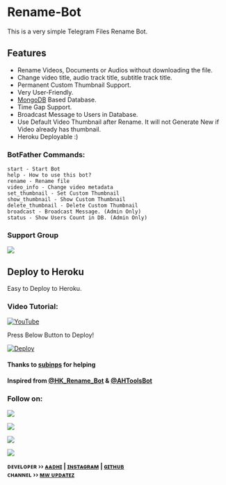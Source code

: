 # Rename-Bot
This is a very simple Telegram Files Rename Bot.

## Features
- Rename Videos, Documents or Audios without downloading the file.
- Change video title, audio track title, subtitle track title.
- Permanent Custom Thumbnail Support.
- Very User-Friendly.
- [MongoDB](https://mongodb.com) Based Database.
- Time Gap Support.
- Broadcast Message to Users in Database.
- Use Default Video Thumbnail after Rename. It will not Generate New if Video already has thumbnail.
- Heroku Deployable :)

### BotFather Commands:
```
start - Start Bot
help - How to use this bot?
rename - Rename file
video_info - Change video metadata
set_thumbnail - Set Custom Thumbnail
show_thumbnail - Show Custom Thumbnail
delete_thumbnail - Delete Custom Thumbnail
broadcast - Broadcast Message. (Admin Only)
status - Show Users Count in DB. (Admin Only)
```

### Support Group
<a href="https://t.me/JoinOT"><img src="https://img.shields.io/badge/Telegram-Join%20Telegram%20Group-blue.svg?logo=telegram"></a>

## Deploy to Heroku
Easy to Deploy to Heroku.

### Video Tutorial:
[![YouTube](https://img.shields.io/badge/YouTube-Video%20Tutorial-red?logo=youtube)](https://youtu.be/edcOa_cZWg4)


Press Below Button to Deploy!

[![Deploy](https://www.herokucdn.com/deploy/button.svg)](https://heroku.com/deploy?template=https://github.com/bhatsiimran/ChizuruRename-Bot)

#### Thanks to [subinps](https://github.com/subinps) for helping
#### Inspired from [@HK_Rename_Bot](https://t.me/HK_Rename_Bot) & [@AHToolsBot](https://t.me/AHToolsBot)

### Follow on:
<p align="left">
<a href="https://github.com/AbirHasan2005"><img src="https://img.shields.io/badge/GitHub-Follow%20on%20GitHub-inactive.svg?logo=github"></a>
</p>
<p align="left">
<a href="https://twitter.com/AbirHasan2005"><img src="https://img.shields.io/badge/Twitter-Follow%20on%20Twitter-informational.svg?logo=twitter"></a>
</p>
<p align="left">
<a href="https://facebook.com/AbirHasan2005"><img src="https://img.shields.io/badge/Facebook-Follow%20on%20Facebook-blue.svg?logo=facebook"></a>
</p>
<p align="left">
<a href="https://instagram.com/AbirHasan2005"><img src="https://img.shields.io/badge/Instagram-Follow%20on%20Instagram-important.svg?logo=instagram"></a>
</p>


<b>ᴅᴇᴠᴇʟᴏᴘᴇʀ ›› [ᴀᴀᴅʜɪ](https://telegram.dog/AboutAadhi) | [ɪɴsᴛᴀɢʀᴀᴍ](https://www.instagram.com/_aadil_m__/) | [ɢɪᴛʜᴜʙ](GitHub.com/Aadhi000)</b>                                                                                                                                                                                    
<b>ᴄʜᴀɴɴᴇʟ ›› [ᴍᴡ ᴜᴘᴅᴀᴛᴇᴢ](https://t.me/MWUpdatez)</b>
